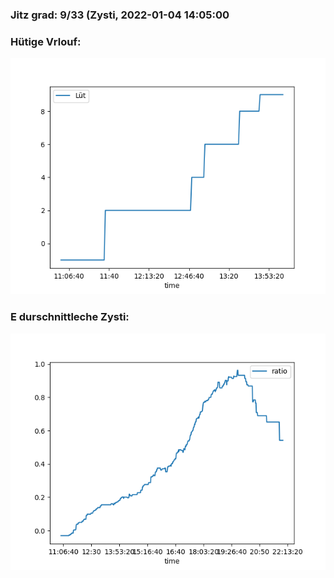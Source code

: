 ### Jitz grad: 9/33 (Zysti, 2022-01-04 14:05:00

### Hütige Vrlouf:
![Graph](Today.png)

### E durschnittleche Zysti:
![Graph](Zysti.png)